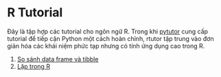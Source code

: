 # R Tutorial

Đây là tập hợp các tutorial cho ngôn ngữ R. Trong khi [pytutor](https://github.com/gothmania/pytutor) cung cấp tutorial để tiếp cận Python một cách hoàn chỉnh, rtutor tập trung vào đơn giản hóa các khái niệm phức tạp nhưng có tính ứng dụng cao trong R.

1. [So sánh data frame và tibble](https://github.com/gothmania/rtutor/blob/main/dataframe_tibble.md)
2. [Lặp trong R](https://github.com/gothmania/rtutor/blob/main/purrr_map.md)

